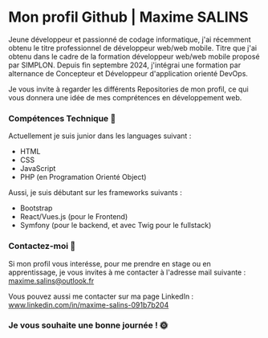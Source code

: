 # Mon profil Github | Maxime SALINS

Jeune développeur et passionné de codage informatique, j'ai récemment obtenu le titre professionnel de développeur web/web mobile. Titre que j'ai obtenu dans le cadre de la formation développeur web/web mobile proposé par SIMPLON. Depuis fin septembre 2024, j'intégrai une formation par alternance de Concepteur et Développeur d'application orienté DevOps.

Je vous invite à regarder les différents Repositories de mon profil, ce qui vous donnera une idée de mes comprétences en développement web.

### Compétences Technique 🔭

Actuellement je suis junior dans les languages suivant :
- HTML
- CSS
- JavaScript
- PHP (en Programation Orienté Object)

Aussi, je suis débutant sur les frameworks suivants :
- Bootstrap
- React/Vues.js (pour le Frontend)
- Symfony (pour le backend, et avec Twig pour le fullstack)

### Contactez-moi 🤝

Si mon profil vous interésse, pour me prendre en stage ou en apprentissage, je vous invites à me contacter à l'adresse mail suivante : maxime.salins@outlook.fr

Vous pouvez aussi me contacter sur ma page LinkedIn : www.linkedin.com/in/maxime-salins-091b7b204

### Je vous souhaite une bonne journée ! 🌞
<!--
**Maxime-SALINS/Maxime-SALINS** is a ✨ _special_ ✨ repository because its `README.md` (this file) appears on your GitHub profile.
